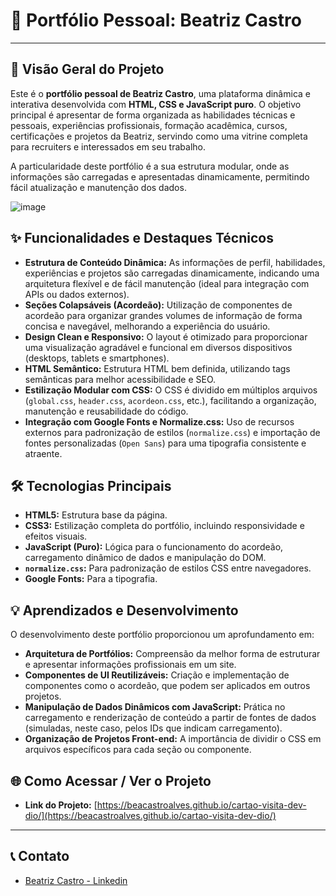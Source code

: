 # 🌟 Portfólio Pessoal: Beatriz Castro

---

## 🎯 Visão Geral do Projeto

Este é o **portfólio pessoal de Beatriz Castro**, uma plataforma dinâmica e interativa desenvolvida com **HTML, CSS e JavaScript puro**. O objetivo principal é apresentar de forma organizada as habilidades técnicas e pessoais, experiências profissionais, formação acadêmica, cursos, certificações e projetos da Beatriz, servindo como uma vitrine completa para recruiters e interessados em seu trabalho.

A particularidade deste portfólio é a sua estrutura modular, onde as informações são carregadas e apresentadas dinamicamente, permitindo fácil atualização e manutenção dos dados.

![image](https://github.com/user-attachments/assets/67036b20-b773-4a7c-b478-717c2fec6211)


## ✨ Funcionalidades e Destaques Técnicos

* **Estrutura de Conteúdo Dinâmica:** As informações de perfil, habilidades, experiências e projetos são carregadas dinamicamente, indicando uma arquitetura flexível e de fácil manutenção (ideal para integração com APIs ou dados externos).
* **Seções Colapsáveis (Acordeão):** Utilização de componentes de acordeão para organizar grandes volumes de informação de forma concisa e navegável, melhorando a experiência do usuário.
* **Design Clean e Responsivo:** O layout é otimizado para proporcionar uma visualização agradável e funcional em diversos dispositivos (desktops, tablets e smartphones).
* **HTML Semântico:** Estrutura HTML bem definida, utilizando tags semânticas para melhor acessibilidade e SEO.
* **Estilização Modular com CSS:** O CSS é dividido em múltiplos arquivos (`global.css`, `header.css`, `acordeon.css`, etc.), facilitando a organização, manutenção e reusabilidade do código.
* **Integração com Google Fonts e Normalize.css:** Uso de recursos externos para padronização de estilos (`normalize.css`) e importação de fontes personalizadas (`Open Sans`) para uma tipografia consistente e atraente.

## 🛠️ Tecnologias Principais

* **HTML5:** Estrutura base da página.
* **CSS3:** Estilização completa do portfólio, incluindo responsividade e efeitos visuais.
* **JavaScript (Puro):** Lógica para o funcionamento do acordeão, carregamento dinâmico de dados e manipulação do DOM.
* **`normalize.css`:** Para padronização de estilos CSS entre navegadores.
* **Google Fonts:** Para a tipografia.

## 💡 Aprendizados e Desenvolvimento

O desenvolvimento deste portfólio proporcionou um aprofundamento em:

* **Arquitetura de Portfólios:** Compreensão da melhor forma de estruturar e apresentar informações profissionais em um site.
* **Componentes de UI Reutilizáveis:** Criação e implementação de componentes como o acordeão, que podem ser aplicados em outros projetos.
* **Manipulação de Dados Dinâmicos com JavaScript:** Prática no carregamento e renderização de conteúdo a partir de fontes de dados (simuladas, neste caso, pelos IDs que indicam carregamento).
* **Organização de Projetos Front-end:** A importância de dividir o CSS em arquivos específicos para cada seção ou componente.

## 🌐 Como Acessar / Ver o Projeto

* **Link do Projeto:** [https://beacastroalves.github.io/cartao-visita-dev-dio/](https://beacastroalves.github.io/cartao-visita-dev-dio/)

---

## 📞 Contato

* [Beatriz Castro - Linkedin](https://www.linkedin.com/in/beatrizdecastroalves/)
